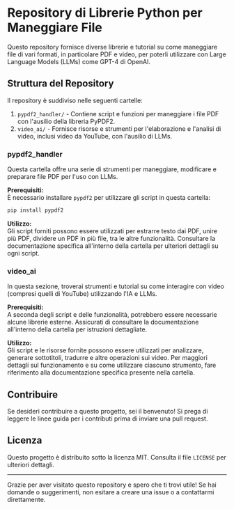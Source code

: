 # Repository di Librerie Python per Maneggiare File 

Questo repository fornisce diverse librerie e tutorial su come maneggiare file di vari formati, in particolare PDF e video, per poterli utilizzare con Large Language Models (LLMs) come GPT-4 di OpenAI.

## Struttura del Repository

Il repository è suddiviso nelle seguenti cartelle:

1. `pypdf2_handler/` - Contiene script e funzioni per maneggiare i file PDF con l'ausilio della libreria PyPDF2.
2. `video_ai/` - Fornisce risorse e strumenti per l'elaborazione e l'analisi di video, inclusi video da YouTube, con l'ausilio di LLMs.

### pypdf2_handler

Questa cartella offre una serie di strumenti per maneggiare, modificare e preparare file PDF per l'uso con LLMs. 

**Prerequisiti:**  
È necessario installare `pypdf2` per utilizzare gli script in questa cartella:
```bash
pip install pypdf2
```

**Utilizzo:**  
Gli script forniti possono essere utilizzati per estrarre testo dai PDF, unire più PDF, dividere un PDF in più file, tra le altre funzionalità. Consultare la documentazione specifica all'interno della cartella per ulteriori dettagli su ogni script.

### video_ai

In questa sezione, troverai strumenti e tutorial su come interagire con video (compresi quelli di YouTube) utilizzando l'IA e LLMs. 

**Prerequisiti:**  
A seconda degli script e delle funzionalità, potrebbero essere necessarie alcune librerie esterne. Assicurati di consultare la documentazione all'interno della cartella per istruzioni dettagliate.

**Utilizzo:**  
Gli script e le risorse fornite possono essere utilizzati per analizzare, generare sottotitoli, tradurre e altre operazioni sui video. Per maggiori dettagli sul funzionamento e su come utilizzare ciascuno strumento, fare riferimento alla documentazione specifica presente nella cartella.

## Contribuire

Se desideri contribuire a questo progetto, sei il benvenuto! Si prega di leggere le linee guida per i contributi prima di inviare una pull request.

## Licenza

Questo progetto è distribuito sotto la licenza MIT. Consulta il file `LICENSE` per ulteriori dettagli.

---

Grazie per aver visitato questo repository e spero che ti trovi utile! Se hai domande o suggerimenti, non esitare a creare una issue o a contattarmi direttamente.